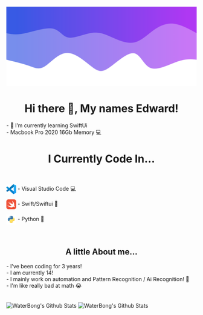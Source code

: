 ![Header](./header.png)

<h1 align="center"> Hi there 👋, My names Edward! </h1>
  - 🌱 I’m currently learning SwiftUi
  <br>
  - Macbook Pro 2020 16Gb Memory 💻
<h1 align="center"> I Currently Code In... </h1>
<br>


<img align="center" alt="Visual Studio Code" width="26px" src="https://raw.githubusercontent.com/github/explore/80688e429a7d4ef2fca1e82350fe8e3517d3494d/topics/visual-studio-code/visual-studio-code.png" /> - Visual Studio Code 💻

<img align="center" alt="Swift" width="26px" src="https://raw.githubusercontent.com/github/explore/80688e429a7d4ef2fca1e82350fe8e3517d3494d/topics/swift/swift.png" /> - Swift/Swiftui 📱

<img align="center" alt="Python" width="26px" src="https://raw.githubusercontent.com/github/explore/80688e429a7d4ef2fca1e82350fe8e3517d3494d/topics/python/python.png"/> - Python 🚀

<br>

<h2 align="center">A little About me... </h2>
  - I've been coding for 3 years!
  <br>
  - I am currently 14!
  <br>
  - I mainly work on automation and Pattern Recognition / Ai Recognition! 🤖
  <br>
  - I'm like really bad at math 😭
  
  <br>
  <br>
  </br>
  <img align="center" src="https://github-readme-stats.vercel.app/api?username=WaterBongo&show_icons=true&count_private=true&theme=bear" alt="WaterBong's Github Stats"/>  
  <img align="center" src="https://github-profile-trophy.vercel.app/?username=astriogamer&theme=nord&margin-w=15&margin-h=1&column=6" alt="WaterBong's Github Stats"/>
<!--
**WaterBongo/WaterBongo** is a ✨ _special_ ✨ repository because its `README.md` (this file) appears on your GitHub profile.

Here are some ideas to get you started:

- 🔭 I’m currently working on ...
- 🌱 I’m currently learning ...
- 👯 I’m looking to collaborate on ...
- 🤔 I’m looking for help with ...
- 💬 Ask me about ...
- 📫 How to reach me: ...
- <img align="center" src="https://github-readme-stats.vercel.app/api?username=WaterBongo&show_icons=true&count_private=true&theme=bear" alt="WaterBong's Github Stats" />
- 😄 Pronouns: ...
- ⚡ Fun fact: ...
-->
![Footer](./footer.png)
